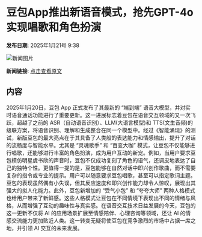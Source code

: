 # 豆包App推出新语音模式，抢先GPT-4o实现唱歌和角色扮演

**发布日期**: 2025年1月21号 9:38

![新闻图片](https://upload.chinaz.com/2025/0121/6387304912025485583111003.jpg)

**新闻链接**: [点击查看原文](https://www.aibase.com/zh/news/14873)

## 内容

2025年1月20日，豆包 App 正式发布了其最新的 “端到端” 语音大模型，并对实时语音通话功能进行了重要更新。这一进展标志着豆包在语音交互领域的又一次飞跃，超越了之前的 ASR（自动语音识别）、LLM(大语言模型)和 TTS(文生音频)的级联方案，将语音识别、理解和生成整合在同一个模型中。经过《智能涌现》的测试，新版豆包的最大亮点在于其具备了人类般的表达能力和情感输出，提升了对话的流畅度与智能水平。尤其是 “灵魂歌手” 和 “百变大咖” 模式，让豆包不仅能够进行唱歌，还能够进行丰富的角色扮演，成为用户互动的新宠。例如，当用户要求豆包模仿明星虞书欣的声音时，豆包不仅成功复刻了角色的语气，还调皮地表达了自己的独特个性。更值得一提的是，豆包能够在自然对话中即兴创作歌曲，而不需要复杂的指令或专业的提示。用户可以随意要求豆包唱歌，甚至可以指定歌词主题。豆包的表现虽然偶有小失误，但其反应速度和即兴创作能力却令人惊叹，展现出其强大的拟人化能力。此外，豆包新增加的 “受气小包” 和 “夸夸大师” 两种人格模式也给用户带来了新鲜感。这些人格模式让豆包在不同情境下表现出不同的情绪与风格，从而增强了互动的趣味性与真实感。在语音交互技术日益发展的今天，豆包的这一更新不仅将 AI 的应用场景扩展至情感陪伴、心理咨询等领域，还让 AI 的情感交流能力更加贴近人类。这一转变无疑将使豆包在竞争激烈的市场中占据一席之地，并引领 AI 交互的未来发展。
